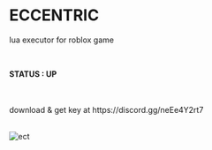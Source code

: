 # ECCENTRIC
lua executor for roblox game 

<br/>

**STATUS : UP**

<br/>


<br/>
download & get key at https://discord.gg/neEe4Y2rt7
<br/>

<br/>


![ect](https://user-images.githubusercontent.com/47096657/194698831-9208ddef-e73e-4257-a310-42d2ed74ac28.PNG)


